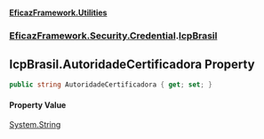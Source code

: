 #### [EficazFramework.Utilities](EficazFrameworkUtilities.md 'EficazFramework Utilities')
### [EficazFramework.Security.Credential](EficazFrameworkUtilities.md#EficazFramework.Security.Credential 'EficazFramework.Security.Credential').[IcpBrasil](EficazFramework.Security.Credential/IcpBrasil.md 'EficazFramework.Security.Credential.IcpBrasil')

## IcpBrasil.AutoridadeCertificadora Property

```csharp
public string AutoridadeCertificadora { get; set; }
```

#### Property Value
[System.String](https://docs.microsoft.com/en-us/dotnet/api/System.String 'System.String')